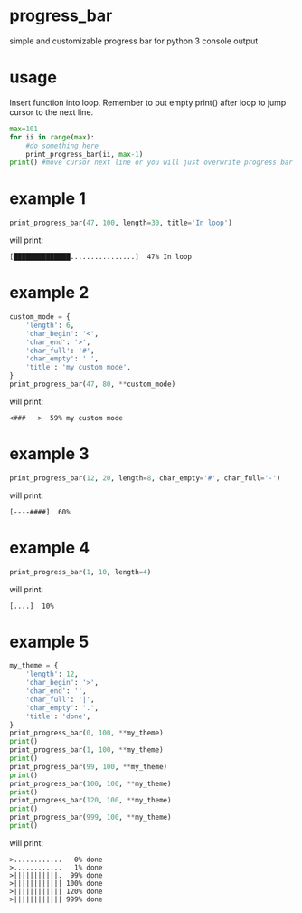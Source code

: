 progress_bar
============
simple and customizable progress bar for python 3 console output

usage
=====
Insert function into loop. Remember to put empty print() after loop to jump cursor to the next line.
```python
max=101
for ii in range(max):
    #do something here
    print_progress_bar(ii, max-1)
print() #move cursor next line or you will just overwrite progress bar
```

example 1
=========
```python
print_progress_bar(47, 100, length=30, title='In loop')
```
will print:
```console
[██████████████................]  47% In loop
```

example 2
=========
```python
custom_mode = {
    'length': 6,
    'char_begin': '<',
    'char_end': '>',
    'char_full': '#',
    'char_empty': ' ',
    'title': 'my custom mode',
}
print_progress_bar(47, 80, **custom_mode)
```
will print:
```console
<###   >  59% my custom mode
```

example 3
=========
```python
print_progress_bar(12, 20, length=8, char_empty='#', char_full='-')
```
will print:
```console
[----####]  60%
```

example 4
=========

```python
print_progress_bar(1, 10, length=4)
```
will print:
```console
[....]  10%
```

example 5
=========
```python
my_theme = {
    'length': 12,
    'char_begin': '>',
    'char_end': '',
    'char_full': '|',
    'char_empty': '.',
    'title': 'done',
}
print_progress_bar(0, 100, **my_theme)
print()
print_progress_bar(1, 100, **my_theme)
print()
print_progress_bar(99, 100, **my_theme)
print()
print_progress_bar(100, 100, **my_theme)
print()
print_progress_bar(120, 100, **my_theme)
print()
print_progress_bar(999, 100, **my_theme)
print()
```
will print:
```console
>............   0% done
>............   1% done
>|||||||||||.  99% done
>|||||||||||| 100% done
>|||||||||||| 120% done
>|||||||||||| 999% done
```
